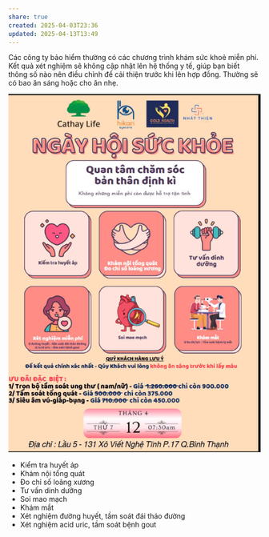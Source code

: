 ```yaml
---
share: true
created: 2025-04-03T23:36
updated: 2025-04-13T13:49
---
```

Các công ty bảo hiểm thường có các chương trình khám sức khoẻ miễn phí. Kết quả xét nghiệm sẽ không cập nhật lên hệ thống y tế, giúp bạn biết thông số nào nên điều chỉnh để cải thiện trước khi lên hợp đồng. Thường sẽ có bao ăn sáng hoặc cho ăn nhẹ.

![Khám sức khoẻ.png](../../assets/attachments/Kh%C3%A1m%20s%E1%BB%A9c%20kho%E1%BA%BB.png)

- Kiểm tra huyết áp 
- Khám nội tổng quát
- Đo chỉ số loãng xương
- Tư vấn dinh dưỡng
- Soi mao mạch
- Khám mắt
- Xét nghiệm đường huyết, tầm soát đái tháo đường
- Xét nghiệm acid uric, tầm soát bệnh gout